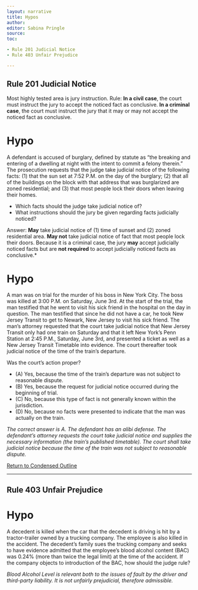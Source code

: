 ```yaml
---
layout: narrative
title: Hypos
author:
editor: Sabina Pringle
source:
toc:

- Rule 201 Judicial Notice
- Rule 403 Unfair Prejudice

---
```


## Rule 201 Judicial Notice

Most highly tested area is jury instruction. Rule: **In a civil case**, the court must instruct the jury to accept the noticed fact as conclusive. **In a criminal case**, the court must instruct the jury that it may or may not accept the noticed fact as conclusive.

# Hypo

A defendant is accused of burglary, defined by statute as “the breaking and entering of a dwelling at night with the intent to commit a felony therein.” The prosecution requests that the judge take judicial notice of the following facts: (1) that the sun set at 7:52 P.M. on the day of the burglary; (2) that all of the buildings on the block with that address that was burglarized are zoned residential; and (3) that most people lock their doors when leaving their homes.

- Which facts should the judge take judicial notice of?
- What instructions should the jury be given regarding facts judicially noticed?

Answer: **May** take judicial notice of (1) time of sunset and (2) zoned residential area. **May not** take judicial notice of fact that most people lock their doors. Because it is a criminal case, the jury **may** accept judicially noticed facts but are **not required** to accept judicially noticed facts as conclusive.*

# Hypo

A man was on trial for the murder of his boss in New York City. The boss was killed at 3:00 P.M. on Saturday, June 3rd. At the start of the trial, the man testified that he went to visit his sick friend in the hospital on the day in question. The man testified that since he did not have a car, he took New Jersey Transit to get to Newark, New Jersey to visit his sick friend. The man’s attorney requested that the court take judicial notice that New Jersey Transit only had one train on Saturday and that it left New York’s Penn Station at 2:45 P.M., Saturday, June 3rd, and presented a ticket as well as a New Jersey Transit Timetable into evidence. The court thereafter took judicial notice of the time of the train’s departure.

Was the court’s action proper?

- (A)	Yes, because the time of the train’s departure was not subject to reasonable dispute.
- (B)	Yes, because the request for judicial notice occurred during the beginning of trial.
- (C)	No, because this type of fact is not generally known within the jurisdiction.
- (D)	No, because no facts were presented to indicate that the man was actually on the train.

*The correct answer is A. The defendant has an alibi defense. The defendant’s attorney requests the court take judicial notice and supplies the necessary information (the train’s published timetable). The court shall take judicial notice because the time of the train was not subject to reasonable dispute.*

[Return to Condensed Outline](https://binipringle.github.io/evidence/texts/1-condensedoutline/)

---

## Rule 403 Unfair Prejudice

# Hypo

A decedent is killed when the car that the decedent is driving is hit by a tractor-trailer owned by a trucking company. The employee is also killed in the accident. The decedent’s family sues the trucking company and seeks to have evidence admitted that the employee’s blood alcohol content (BAC) was 0.24% (more than twice the legal limit) at the time of the accident. If the company objects to introduction of the BAC, how should the judge rule?

*Blood Alcohol Level is relevant both to the issues of fault by the driver and third-party liability. It is not unfairly prejudicial, therefore admissible.*
